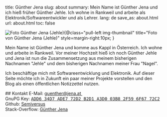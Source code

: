 title: Günther Jena
slug: about
summary: Mein Name ist Günther Jena und ich hieß früher Günther Jehle. Ich wohne in Rankweil und arbeite als Elektronik/Softwareentwickler und als Lehrer.
lang: de
save_as: about.html
url: about.html
toc: false

![Foto Günther Jena (Jehle){@class="pull-left img-thumbnail" title="Foto von Günther Jena (Jehle)" style=margin-right:10px; }]({filename}guenther_jena_jehle.jpg)

Mein Name ist Günther Jena und komme aus Kappl in Österreich. Ich wohne und arbeite in Rankweil. Vor meiner Hochzeit hieß ich noch Günther Jehle und Jena ist nun die Zusammensetzung aus meinem bisherigen Nachnamen "Jehle" und dem bisherigen Nachnamen meiner Frau "Nagel".

Ich beschäftige mich mit Softwareentwicklung und Elektronik. Auf dieser Seite möchte ich in Zukunft ein paar meiner Projekte vorstellen und den Blog als einen öffentlichen Notizzettel nutzen.

<div class="clearfix"></div>
## Kontakt
E-Mail: <a href="mailto:guenther@jena.at">guenther@jena.at&nbsp;<span class="fa fa-envelope-o"></a><br />
GnuPG Key: <a href="{filename}jena.asc" class="download"><samp>ADD6 34D7 ADE7 72D2 B2D1  A3D0 03B8 2F59 6F67 72C2</samp></a><br />
Github: <a href="https://github.com/semiversus" class="external">Semiversus</a><br />
Stack-Overflow: <a href="http://stackoverflow.com/users/166605" class="external">Günther Jena</a>
